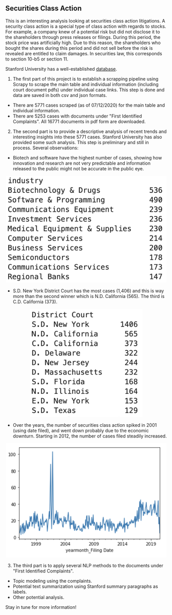 ## Securities Class Action

This is an interesting analysis looking at securities class action litigations. A security class action is a special type of class action with regards to stocks. For example, a company knew of a potential risk but did not disclose it to the shareholders through press releases or filings. During this period, the stock price was artificially high. Due to this reason, the shareholders who bought the shares during this period and did not sell before the risk is revealed are entitled to claim damages. In securities law, this corresponds to section 10-b5 or section 11.

Stanford University has a well-established [database](http://securities.stanford.edu/filings.html). 

1. The first part of this project is to establish a scrapping pipeline using Scrapy to scrape the main table and individual information (including court document pdfs) under individual case links. This step is done and data are saved in both csv and json formats.
  - There are 5771 cases scraped (as of 07/12/2020) for the main table and individual information.
  - There are 5253 cases with documents under "First Identified Complaints". All 16771 documents in pdf form are downloaded.
  
2. The second part is to provide a descriptive analysis of recent trends and interesting insights into these 5771 cases. Stanford University has also provided some such analysis. This step is preliminary and still in process. Several observations:
  - Biotech and software have the highest number of cases, showing how innovation and research are not very predictable and information released to the public might not be accurate in the public eye.
<p align="center">
  <img src="./images/industry-top10.png" class="inline" width="500"/>
</p>

  - S.D. New York District Court has the most cases (1,406) and this is way more than the second winner which is N.D. California (565). The third is C.D. California (373).
<p align="center">
  <img src="./images/court-top10.png" class="inline" width="350"/>
</p>
  
  - Over the years, the number of securities class action spiked in 2001 (using date filed), and went down probably due to the economic downturn. Starting in 2012, the number of cases filed steadily increased.
<p align="center">
  <img src="./images/timeSeries.png" class="inline" width="500"/>
</p>
    
3. The third part is to apply several NLP methods to the documents under "First Identified Complaints".
  - Topic modeling using the complaints.
  - Potential text summarization using Stanford summary paragraphs as labels.
  - Other potential analysis.

Stay in tune for more information!
